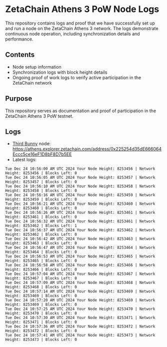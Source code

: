 # ZetaChain Athens 3 PoW Node Logs
This repository contains logs and proof that we have successfully set up and run a node on the ZetaChain Athens 3 network. The logs demonstrate continuous node operation, including synchronization details and performance.

## Contents
- Node setup information
- Synchronization logs with block height details
- Ongoing proof of work logs to verify active participation in the ZetaChain network

## Purpose
This repository serves as documentation and proof of participation in the ZetaChain Athens 3 PoW testnet.

## Logs

- [Third Bunny](https://thirdbunny.xyz/) node: https://athens.explorer.zetachain.com/address/0x225254d35dE666064Eccc5ce16eF1D8bF8D7b5EE
- Latest logs:
```
Tue Dec 24 10:56:00 AM UTC 2024 Your Node Height: 8253456 | Network Height: 8253456 | Blocks Left: 0
Tue Dec 24 10:56:05 AM UTC 2024 Your Node Height: 8253457 | Network Height: 8253457 | Blocks Left: 0
Tue Dec 24 10:56:10 AM UTC 2024 Your Node Height: 8253458 | Network Height: 8253458 | Blocks Left: 0
Tue Dec 24 10:56:16 AM UTC 2024 Your Node Height: 8253459 | Network Height: 8253459 | Blocks Left: 0
Tue Dec 24 10:56:21 AM UTC 2024 Your Node Height: 8253460 | Network Height: 8253460 | Blocks Left: 0
Tue Dec 24 10:56:26 AM UTC 2024 Your Node Height: 8253461 | Network Height: 8253461 | Blocks Left: 0
Tue Dec 24 10:56:32 AM UTC 2024 Your Node Height: 8253461 | Network Height: 8253462 | Blocks Left: 1
Tue Dec 24 10:56:37 AM UTC 2024 Your Node Height: 8253462 | Network Height: 8253462 | Blocks Left: 0
Tue Dec 24 10:56:42 AM UTC 2024 Your Node Height: 8253463 | Network Height: 8253463 | Blocks Left: 0
Tue Dec 24 10:56:47 AM UTC 2024 Your Node Height: 8253464 | Network Height: 8253464 | Blocks Left: 0
Tue Dec 24 10:56:53 AM UTC 2024 Your Node Height: 8253465 | Network Height: 8253465 | Blocks Left: 0
Tue Dec 24 10:56:58 AM UTC 2024 Your Node Height: 8253466 | Network Height: 8253466 | Blocks Left: 0
Tue Dec 24 10:57:04 AM UTC 2024 Your Node Height: 8253467 | Network Height: 8253467 | Blocks Left: 0
Tue Dec 24 10:57:09 AM UTC 2024 Your Node Height: 8253468 | Network Height: 8253468 | Blocks Left: 0
Tue Dec 24 10:57:14 AM UTC 2024 Your Node Height: 8253469 | Network Height: 8253469 | Blocks Left: 0
Tue Dec 24 10:57:20 AM UTC 2024 Your Node Height: 8253469 | Network Height: 8253469 | Blocks Left: 0
Tue Dec 24 10:57:25 AM UTC 2024 Your Node Height: 8253470 | Network Height: 8253470 | Blocks Left: 0
Tue Dec 24 10:57:30 AM UTC 2024 Your Node Height: 8253471 | Network Height: 8253471 | Blocks Left: 0
Tue Dec 24 10:57:36 AM UTC 2024 Your Node Height: 8253472 | Network Height: 8253472 | Blocks Left: 0
Tue Dec 24 10:57:41 AM UTC 2024 Your Node Height: 8253473 | Network Height: 8253473 | Blocks Left: 0
```
